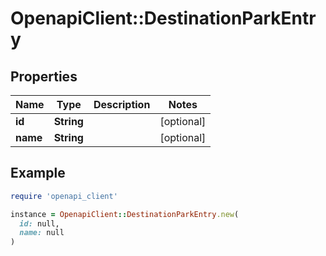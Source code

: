 # OpenapiClient::DestinationParkEntry

## Properties

| Name | Type | Description | Notes |
| ---- | ---- | ----------- | ----- |
| **id** | **String** |  | [optional] |
| **name** | **String** |  | [optional] |

## Example

```ruby
require 'openapi_client'

instance = OpenapiClient::DestinationParkEntry.new(
  id: null,
  name: null
)
```


